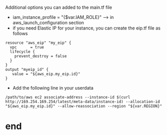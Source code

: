 Additional options you can added to the main.tf file
* iam_instance_profile = "{$var.IAM_ROLE}"  --> in aws_launch_configuration section
* if you need Elastic IP for your instance, you can create the eip.tf file as follows
```
resource "aws_eip" "my_eip" {
  vpc      = true
  lifecycle {
    prevent_destroy = false
  }
}
output "myeip_id" {
   value = "${aws_eip.my_eip.id}"
}

```
* Add the following line in your userdata
```
/path/to/aws ec2 associate-address --instance-id $(curl http://169.254.169.254/latest/meta-data/instance-id) --allocation-id "${aws_eip.my_eip.id}" --allow-reassociation --region "${var.REGION}"
```
#  end   #
